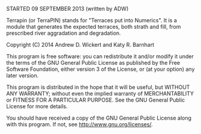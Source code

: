 STARTED 09 SEPTEMBER 2013 (written by ADW)

Terrapin (or TerraPIN) stands for "Terraces put into Numerics". It is a module that generates the expected terraces, both strath and fill, from prescribed river aggradation and degradation. 

Copyright (C) 2014 Andrew D. Wickert and Katy R. Barnhart

This program is free software: you can redistribute it and/or modify
it under the terms of the GNU General Public License as published by
the Free Software Foundation, either version 3 of the License, or
(at your option) any later version.

This program is distributed in the hope that it will be useful,
but WITHOUT ANY WARRANTY; without even the implied warranty of
MERCHANTABILITY or FITNESS FOR A PARTICULAR PURPOSE.  See the
GNU General Public License for more details.

You should have received a copy of the GNU General Public License
along with this program.  If not, see <http://www.gnu.org/licenses/>.

